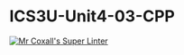 # ICS3U-Unit4-03-CPP

[![Mr Coxall's Super Linter](https://github.com/Cameron-Diedrich/ICS3U-Unit4-03-CPP/workflows/Mr%20Coxall's%20Super%20Linter/badge.svg)](https://github.com/Cameron-Diedrich/ICS3U-Unit4-03-CPP/actions/)
